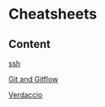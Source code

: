 # Cheatsheets

## Content

[ssh](/ssh.md)

[Git and Gitflow](/git-and-gitflow.md)

[Verdaccio](/verdaccio.md)